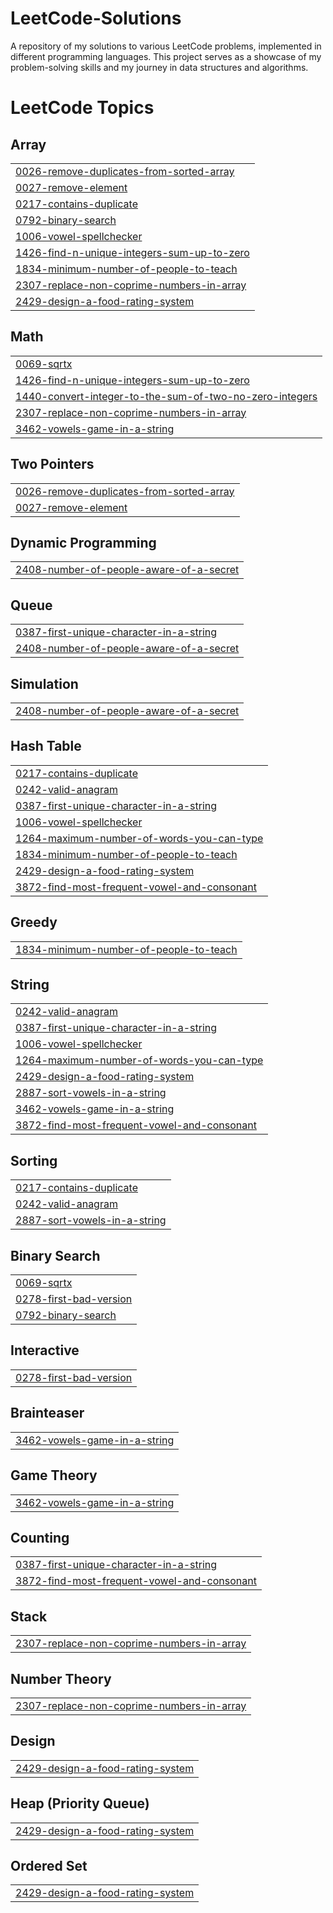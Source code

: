 # LeetCode-Solutions
A repository of my solutions to various LeetCode problems, implemented in different programming languages. This project serves as a showcase of my problem-solving skills and my journey in data structures and algorithms.

<!---LeetCode Topics Start-->
# LeetCode Topics
## Array
|  |
| ------- |
| [0026-remove-duplicates-from-sorted-array](https://github.com/BaiamanAsamidinov/LeetCode-Solutions/tree/master/0026-remove-duplicates-from-sorted-array) |
| [0027-remove-element](https://github.com/BaiamanAsamidinov/LeetCode-Solutions/tree/master/0027-remove-element) |
| [0217-contains-duplicate](https://github.com/BaiamanAsamidinov/LeetCode-Solutions/tree/master/0217-contains-duplicate) |
| [0792-binary-search](https://github.com/BaiamanAsamidinov/LeetCode-Solutions/tree/master/0792-binary-search) |
| [1006-vowel-spellchecker](https://github.com/BaiamanAsamidinov/LeetCode-Solutions/tree/master/1006-vowel-spellchecker) |
| [1426-find-n-unique-integers-sum-up-to-zero](https://github.com/BaiamanAsamidinov/LeetCode-Solutions/tree/master/1426-find-n-unique-integers-sum-up-to-zero) |
| [1834-minimum-number-of-people-to-teach](https://github.com/BaiamanAsamidinov/LeetCode-Solutions/tree/master/1834-minimum-number-of-people-to-teach) |
| [2307-replace-non-coprime-numbers-in-array](https://github.com/BaiamanAsamidinov/LeetCode-Solutions/tree/master/2307-replace-non-coprime-numbers-in-array) |
| [2429-design-a-food-rating-system](https://github.com/BaiamanAsamidinov/LeetCode-Solutions/tree/master/2429-design-a-food-rating-system) |
## Math
|  |
| ------- |
| [0069-sqrtx](https://github.com/BaiamanAsamidinov/LeetCode-Solutions/tree/master/0069-sqrtx) |
| [1426-find-n-unique-integers-sum-up-to-zero](https://github.com/BaiamanAsamidinov/LeetCode-Solutions/tree/master/1426-find-n-unique-integers-sum-up-to-zero) |
| [1440-convert-integer-to-the-sum-of-two-no-zero-integers](https://github.com/BaiamanAsamidinov/LeetCode-Solutions/tree/master/1440-convert-integer-to-the-sum-of-two-no-zero-integers) |
| [2307-replace-non-coprime-numbers-in-array](https://github.com/BaiamanAsamidinov/LeetCode-Solutions/tree/master/2307-replace-non-coprime-numbers-in-array) |
| [3462-vowels-game-in-a-string](https://github.com/BaiamanAsamidinov/LeetCode-Solutions/tree/master/3462-vowels-game-in-a-string) |
## Two Pointers
|  |
| ------- |
| [0026-remove-duplicates-from-sorted-array](https://github.com/BaiamanAsamidinov/LeetCode-Solutions/tree/master/0026-remove-duplicates-from-sorted-array) |
| [0027-remove-element](https://github.com/BaiamanAsamidinov/LeetCode-Solutions/tree/master/0027-remove-element) |
## Dynamic Programming
|  |
| ------- |
| [2408-number-of-people-aware-of-a-secret](https://github.com/BaiamanAsamidinov/LeetCode-Solutions/tree/master/2408-number-of-people-aware-of-a-secret) |
## Queue
|  |
| ------- |
| [0387-first-unique-character-in-a-string](https://github.com/BaiamanAsamidinov/LeetCode-Solutions/tree/master/0387-first-unique-character-in-a-string) |
| [2408-number-of-people-aware-of-a-secret](https://github.com/BaiamanAsamidinov/LeetCode-Solutions/tree/master/2408-number-of-people-aware-of-a-secret) |
## Simulation
|  |
| ------- |
| [2408-number-of-people-aware-of-a-secret](https://github.com/BaiamanAsamidinov/LeetCode-Solutions/tree/master/2408-number-of-people-aware-of-a-secret) |
## Hash Table
|  |
| ------- |
| [0217-contains-duplicate](https://github.com/BaiamanAsamidinov/LeetCode-Solutions/tree/master/0217-contains-duplicate) |
| [0242-valid-anagram](https://github.com/BaiamanAsamidinov/LeetCode-Solutions/tree/master/0242-valid-anagram) |
| [0387-first-unique-character-in-a-string](https://github.com/BaiamanAsamidinov/LeetCode-Solutions/tree/master/0387-first-unique-character-in-a-string) |
| [1006-vowel-spellchecker](https://github.com/BaiamanAsamidinov/LeetCode-Solutions/tree/master/1006-vowel-spellchecker) |
| [1264-maximum-number-of-words-you-can-type](https://github.com/BaiamanAsamidinov/LeetCode-Solutions/tree/master/1264-maximum-number-of-words-you-can-type) |
| [1834-minimum-number-of-people-to-teach](https://github.com/BaiamanAsamidinov/LeetCode-Solutions/tree/master/1834-minimum-number-of-people-to-teach) |
| [2429-design-a-food-rating-system](https://github.com/BaiamanAsamidinov/LeetCode-Solutions/tree/master/2429-design-a-food-rating-system) |
| [3872-find-most-frequent-vowel-and-consonant](https://github.com/BaiamanAsamidinov/LeetCode-Solutions/tree/master/3872-find-most-frequent-vowel-and-consonant) |
## Greedy
|  |
| ------- |
| [1834-minimum-number-of-people-to-teach](https://github.com/BaiamanAsamidinov/LeetCode-Solutions/tree/master/1834-minimum-number-of-people-to-teach) |
## String
|  |
| ------- |
| [0242-valid-anagram](https://github.com/BaiamanAsamidinov/LeetCode-Solutions/tree/master/0242-valid-anagram) |
| [0387-first-unique-character-in-a-string](https://github.com/BaiamanAsamidinov/LeetCode-Solutions/tree/master/0387-first-unique-character-in-a-string) |
| [1006-vowel-spellchecker](https://github.com/BaiamanAsamidinov/LeetCode-Solutions/tree/master/1006-vowel-spellchecker) |
| [1264-maximum-number-of-words-you-can-type](https://github.com/BaiamanAsamidinov/LeetCode-Solutions/tree/master/1264-maximum-number-of-words-you-can-type) |
| [2429-design-a-food-rating-system](https://github.com/BaiamanAsamidinov/LeetCode-Solutions/tree/master/2429-design-a-food-rating-system) |
| [2887-sort-vowels-in-a-string](https://github.com/BaiamanAsamidinov/LeetCode-Solutions/tree/master/2887-sort-vowels-in-a-string) |
| [3462-vowels-game-in-a-string](https://github.com/BaiamanAsamidinov/LeetCode-Solutions/tree/master/3462-vowels-game-in-a-string) |
| [3872-find-most-frequent-vowel-and-consonant](https://github.com/BaiamanAsamidinov/LeetCode-Solutions/tree/master/3872-find-most-frequent-vowel-and-consonant) |
## Sorting
|  |
| ------- |
| [0217-contains-duplicate](https://github.com/BaiamanAsamidinov/LeetCode-Solutions/tree/master/0217-contains-duplicate) |
| [0242-valid-anagram](https://github.com/BaiamanAsamidinov/LeetCode-Solutions/tree/master/0242-valid-anagram) |
| [2887-sort-vowels-in-a-string](https://github.com/BaiamanAsamidinov/LeetCode-Solutions/tree/master/2887-sort-vowels-in-a-string) |
## Binary Search
|  |
| ------- |
| [0069-sqrtx](https://github.com/BaiamanAsamidinov/LeetCode-Solutions/tree/master/0069-sqrtx) |
| [0278-first-bad-version](https://github.com/BaiamanAsamidinov/LeetCode-Solutions/tree/master/0278-first-bad-version) |
| [0792-binary-search](https://github.com/BaiamanAsamidinov/LeetCode-Solutions/tree/master/0792-binary-search) |
## Interactive
|  |
| ------- |
| [0278-first-bad-version](https://github.com/BaiamanAsamidinov/LeetCode-Solutions/tree/master/0278-first-bad-version) |
## Brainteaser
|  |
| ------- |
| [3462-vowels-game-in-a-string](https://github.com/BaiamanAsamidinov/LeetCode-Solutions/tree/master/3462-vowels-game-in-a-string) |
## Game Theory
|  |
| ------- |
| [3462-vowels-game-in-a-string](https://github.com/BaiamanAsamidinov/LeetCode-Solutions/tree/master/3462-vowels-game-in-a-string) |
## Counting
|  |
| ------- |
| [0387-first-unique-character-in-a-string](https://github.com/BaiamanAsamidinov/LeetCode-Solutions/tree/master/0387-first-unique-character-in-a-string) |
| [3872-find-most-frequent-vowel-and-consonant](https://github.com/BaiamanAsamidinov/LeetCode-Solutions/tree/master/3872-find-most-frequent-vowel-and-consonant) |
## Stack
|  |
| ------- |
| [2307-replace-non-coprime-numbers-in-array](https://github.com/BaiamanAsamidinov/LeetCode-Solutions/tree/master/2307-replace-non-coprime-numbers-in-array) |
## Number Theory
|  |
| ------- |
| [2307-replace-non-coprime-numbers-in-array](https://github.com/BaiamanAsamidinov/LeetCode-Solutions/tree/master/2307-replace-non-coprime-numbers-in-array) |
## Design
|  |
| ------- |
| [2429-design-a-food-rating-system](https://github.com/BaiamanAsamidinov/LeetCode-Solutions/tree/master/2429-design-a-food-rating-system) |
## Heap (Priority Queue)
|  |
| ------- |
| [2429-design-a-food-rating-system](https://github.com/BaiamanAsamidinov/LeetCode-Solutions/tree/master/2429-design-a-food-rating-system) |
## Ordered Set
|  |
| ------- |
| [2429-design-a-food-rating-system](https://github.com/BaiamanAsamidinov/LeetCode-Solutions/tree/master/2429-design-a-food-rating-system) |
<!---LeetCode Topics End-->